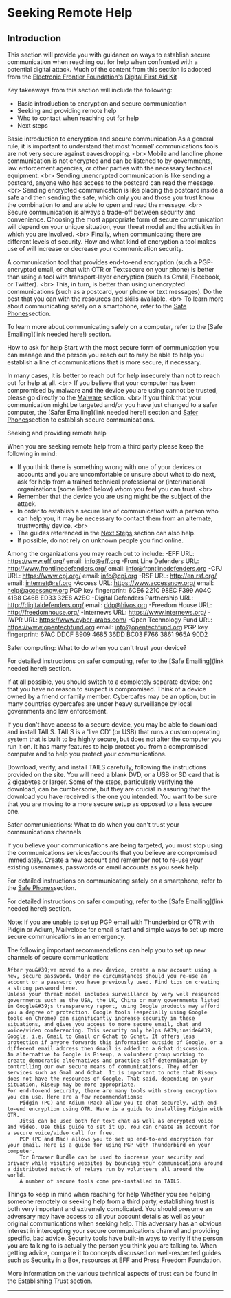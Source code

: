 # Seeking Remote Help

## Introduction

This section will provide you with guidance on ways to establish secure communication when reaching out for help when confronted with a potential digital attack. Much of the content from this section is adopted from the [Electronic Frontier Foundation&#39;s](https://www.eff.org/) [Digital First Aid Kit](https://github.com/RaReNet/DFAK/blob/master/SecureCommunication.md)

Key takeaways from this section will include the following:
- Basic introduction to encryption and secure communication
- Seeking and providing remote help
- Who to contact when reaching out for help
- Next steps


Basic introduction to encryption and secure communication
As a general rule, it is important to understand that most ‘normal’ communications tools are not very secure against eavesdropping.
&lt;br&gt;
Mobile and landline phone communication is not encrypted and can be listened to by governments, law enforcement agencies, or other parties with the necessary technical equipment. 
&lt;br&gt;
Sending unencrypted communication is like sending a postcard, anyone who has access to the postcard can read the message. 
&lt;br&gt;
Sending encrypted communication is like placing the postcard inside a safe and then sending the safe, which only you and those you trust know the combination to and are able to open and read the message.
&lt;br&gt;
Secure communication is always a trade-off between security and convenience. Choosing the most appropriate form of secure communication will depend on your unique situation, your threat model and the activities in which you are involved.
&lt;br&gt;
Finally, when communicating there are different levels of security. How and what kind of encryption a tool makes use of will increase or decrease your communication security.

A communication tool that provides end-to-end encryption (such a PGP-encrypted email, or chat with OTR or Textsecure on your phone) is better than using a tool with transport-layer encryption (such as Gmail, Facebook, or Twitter).
&lt;br&gt;
This, in turn, is better than using unencrypted communications (such as a postcard, your phone or text messages). Do the best that you can with the resources and skills available. 
&lt;br&gt;
To learn more about communicating safely on a smartphone, refer to the [Safe Phones](en/topics/practice-3-safe-phones/0-getting-started/1-intro.md)section.

To learn more about communicating safely on a computer, refer to the [Safe Emailing](link needed here!) section.


How to ask for help
Start with the most secure form of communication you can manage and the person you reach out to may be able to help you establish a line of communications that is more secure, if necessary.

In many cases, it is better to reach out for help insecurely than not to reach out for help at all.
&lt;br&gt;
If you believe that your computer has been compromised by malware and the device you are using cannot be trusted, please go directly to the [Malware](en/topics/practice-1-emergencies/4-malware/1-intro.md) section.
&lt;br&gt;
If you think that your communication might be targeted and/or you have just changed to a safer computer, the [Safer Emailing](link needed here!) section and [Safer Phones](en/topics/practice-3-safe-phones/0-getting-started/1-intro.md)section to establish secure communications.




Seeking and providing remote help

When you are seeking remote help from a third party please keep the following in mind:
- If you think there is something wrong with one of your devices or accounts and you are uncomfortable or unsure about what to do next, ask for help from a trained technical professional or (inter)national organizations (some listed below) whom you feel you can trust.
&lt;br&gt;
- Remember that the device you are using might be the subject of the attack.
- In order to establish a secure line of communication with a person who can help you, it may be necessary to contact them from an alternate, trustworthy device.
&lt;br&gt;
- The guides referenced in the [Next Steps](en/topics/practice-1-emergencies/1-seeking-help/7-next.md) section can also help.
- If possible, do not rely on unknown people you find online.

Among the organizations you may reach out to include:
-EFF
 URL: https://www.eff.org/
 email: info@eff.org
-Front Line Defenders
 URL: http://www.frontlinedefenders.org/
 email: info@frontlinedefenders.org
-CPJ
 URL: https://www.cpj.org/
 email: info@cpj.org
-RSF
 URL: http://en.rsf.org/
 email: internet@rsf.org
-Access
 URL: https://www.accessnow.org/
 email: help@accessnow.org
 PGP key fingerprint: 6CE6 221C 98EC F399 A04C 41B8 C46B ED33 32E8 A2BC
-Digital Defenders Partnership
 URL: http://digitaldefenders.org/
 email: ddp@hivos.org
-Freedom House
 URL: http://freedomhouse.org/
-Internews
 URL: https://www.internews.org/
-IWPR
 URL: https://www.cyber-arabs.com/
-Open Technology Fund
 URL: https://www.opentechfund.org
 email: info@opentechfund.org
 PGP key fingerprint: 67AC DDCF B909 4685 36DD BC03 F766 3861 965A 90D2
        
Safer computing: What to do when you can&#39;t trust your device?

For detailed instructions on safer computing, refer to the [Safe Emailing](link needed here!) section.

If at all possible, you should switch to a completely separate device; one that you have no reason to suspect is compromised. Think of a device owned by a friend or family member. Cybercafes may be an option, but in many countries cybercafes are under heavy surveillance by local governments and law enforcement.

If you don&#39;t have access to a secure device, you may be able to download and install TAILS. TAILS is a &#39;live CD&#39; (or USB) that runs a custom operating system that is built to be highly secure, but does not alter the computer you run it on. It has many features to help protect you from a compromised computer and to help you protect your communications.

Download, verify, and install TAILS carefully, following the instructions provided on the site. You will need a blank DVD, or a USB or SD card that is 2 gigabytes or larger. Some of the steps, particularly verifying the download, can be cumbersome, but they are crucial in assuring that the download you have received is the one you intended. You want to be sure that you are moving to a more secure setup as opposed to a less secure one.

Safer communications: What to do when you can&#39;t trust your communications channels

If you believe your communications are being targeted, you must stop using the communications services/accounts that you believe are compromised immediately. Create a new account and remember not to re-use your existing usernames, passwords or email accounts as you seek help.

For detailed instructions on communicating safely on a smartphone, refer to the [Safe Phones](en/topics/practice-3-safe-phones/0-getting-started/1-intro.md)section.

For detailed instructions on safer computing, refer to the [Safe Emailing](link needed here!) section.



Note: If you are unable to set up PGP email with Thunderbird or OTR with Pidgin or Adium, Mailvelope for email is fast and simple ways to set up more secure communications in an emergency.

The following important recommendations can help you to set up new channels of secure communication:

    After you&#39;ve moved to a new device, create a new account using a new, secure password. Under no circumstances should you re-use an account or a password you have previously used. Find tips on creating a strong password here.
    Unless your threat model includes surveillance by very well resourced governments such as the USA, the UK, China or many governments listed in Google&#39;s transparency report, using Google products may afford you a degree of protection. Google tools (especially using Google tools on Chrome) can significantly increase security in these situations, and gives you access to more secure email, chat and voice/video conferencing. This security only helps &#39;inside&#39; Google, i.e. Gmail to Gmail or Gchat to Gchat. It offers less protection if anyone forwards this information outside of Google, or a different email address then Gmail is added to a Gchat discussion.
    An alternative to Google is Riseup, a volunteer group working to create democratic alternatives and practice self-determination by controlling our own secure means of communications. They offer services such as Gmal and Gchat. It is important to note that Riseup does not have the resources of Google. That said, depending on your situation, Riseup may be more appropriate.
    For end-to-end security, there are many tools with strong encryption you can use. Here are a few recommendations:
        Pidgin (PC) and Adium (Mac) allow you to chat securely, with end-to-end encryption using OTR. Here is a guide to installing Pidgin with OTR.
        Jitsi can be used both for text chat as well as encrypted voice and video. Use this guide to set it up. You can create an account for a secure voice/video call for free.
        PGP (PC and Mac) allows you to set up end-to-end encryption for your email. Here is a guide for using PGP with Thunderbird on your computer.
        Tor Browser Bundle can be used to increase your security and privacy while visiting websites by bouncing your communications around a distributed network of relays run by volunteers all around the world.
        A number of secure tools come pre-installed in TAILS.



Things to keep in mind when reaching for help
Whether you are helping someone remotely or seeking help from a third party, establishing trust is both very important and extremely complicated. You should presume an adversary may have access to all your account details as well as your original communications when seeking help. This adversary has an obvious interest in intercepting your secure communications channel and providing specific, bad advice. Security tools have built-in ways to verify if the person you are talking to is actually the person you think you are talking to. When getting advice, compare it to concepts discussed on well-respected guides such as Security in a Box, resources at EFF and Press Freedom Foundation.

More information on the various technical aspects of trust can be found in the Establishing Trust section.



***